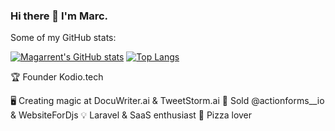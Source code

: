 ### Hi there 👋 I'm Marc.

Some of my GitHub stats:

[![Magarrent's GitHub stats](https://github-readme-stats.vercel.app/api?username=magarrent&count_private=true&show_icons=true)](https://github.com/magarrent)
[![Top Langs](https://github-readme-stats.vercel.app/api/top-langs/?username=magarrent&layout=compact)](https://github.com/magarrent)


🏆 Founder Kodio.tech

🖥️ Creating magic at DocuWriter.ai & TweetStorm.ai
💼 Sold  @actionforms__io & WebsiteForDjs
💡 Laravel & SaaS enthusiast
🍕 Pizza lover
